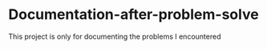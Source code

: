 # Documentation-after-problem-solve
This project is only for documenting the problems I encountered
